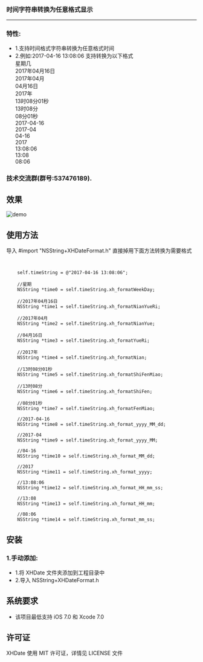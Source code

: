 
### 时间字符串转换为任意格式显示
_____________________________

### 特性:

*   1.支持时间格式字符串转换为任意格式时间
*   2.例如:2017-04-16 13:08:06 支持转换为以下格式<br>
    星期几<br>
    2017年04月16日<br>
    2017年04月<br>
    04月16日<br>
    2017年<br>
    13时08分01秒<br>
    13时08分<br>
    08分01秒<br>
    2017-04-16<br>
    2017-04<br>
    04-16<br>
    2017<br>
    13:08:06<br>
    13:08<br>
    08:06<br>

### 技术交流群(群号:537476189).

## 效果

![demo](https://github.com/CoderZhuXH/XHDateExample/blob/master/Demo.png)

## 使用方法

导入 #import "NSString+XHDateFormat.h" 直接掉用下面方法转换为需要格式

```objc


    self.timeString = @"2017-04-16 13:08:06";
    
    //星期
    NSString *time0 = self.timeString.xh_formatWeekDay;
    
    //2017年04月16日
    NSString *time1 = self.timeString.xh_formatNianYueRi;
    
    //2017年04月
    NSString *time2 = self.timeString.xh_formatNianYue;
    
    //04月16日
    NSString *time3 = self.timeString.xh_formatYueRi;
    
    //2017年
    NSString *time4 = self.timeString.xh_formatNian;

    //13时08分01秒
    NSString *time5 = self.timeString.xh_formatShiFenMiao;
    
    //13时08分
    NSString *time6 = self.timeString.xh_formatShiFen;
    
    //08分01秒
    NSString *time7 = self.timeString.xh_formatFenMiao;
    
    //2017-04-16
    NSString *time8 = self.timeString.xh_format_yyyy_MM_dd;
    
    //2017-04
    NSString *time9 = self.timeString.xh_format_yyyy_MM;
    
    //04-16
    NSString *time10 = self.timeString.xh_format_MM_dd;
    
    //2017
    NSString *time11 = self.timeString.xh_format_yyyy;
    
    //13:08:06
    NSString *time12 = self.timeString.xh_format_HH_mm_ss;
    
    //13:08
    NSString *time13 = self.timeString.xh_format_HH_mm;
    
    //08:06
    NSString *time14 = self.timeString.xh_format_mm_ss;

```

##  安装
### 1.手动添加:<br>
*   1.将 XHDate 文件夹添加到工程目录中<br>
*   2.导入 NSString+XHDateFormat.h


##  系统要求
*   该项目最低支持 iOS 7.0 和 Xcode 7.0

##  许可证
XHDate 使用 MIT 许可证，详情见 LICENSE 文件
